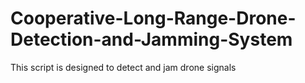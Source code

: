 # Cooperative-Long-Range-Drone-Detection-and-Jamming-System
This script is designed to detect and jam drone signals
